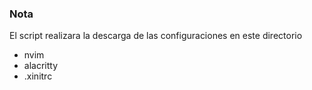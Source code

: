### Nota
El script realizara la descarga de las
configuraciones en este directorio

- nvim
- alacritty
- .xinitrc
